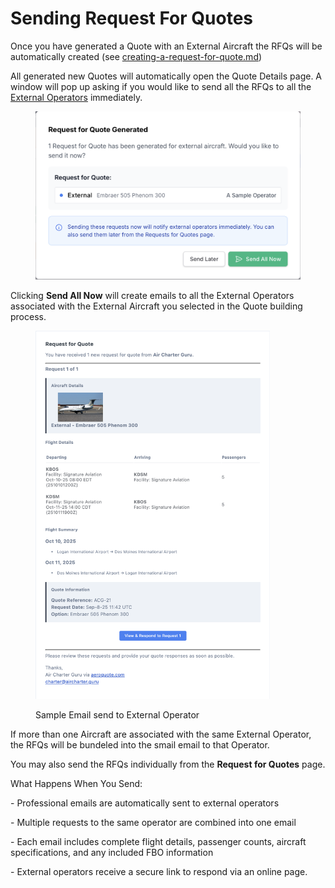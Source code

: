 # Sending Request For Quotes

Once you have generated a Quote with an External Aircraft the RFQs will be automatically created (see [creating-a-request-for-quote.md](creating-a-request-for-quote.md "mention"))&#x20;

All generated new Quotes will automatically open the Quote Details page.  A window will pop up asking if you would like to send all the RFQs to all the [External Operators](../external-operators/) immediately.

<figure><img src="../../.gitbook/assets/image (4) (1).png" alt=""><figcaption></figcaption></figure>

Clicking **Send All Now** will create emails to all the External Operators associated with the External Aircraft you selected in the Quote building process.

<figure><img src="../../.gitbook/assets/image (10).png" alt="" width="375"><figcaption><p>Sample Email send to External Operator</p></figcaption></figure>

If more than one Aircraft are associated with the same External Operator, the RFQs will be bundeled into the smail email to that Operator.

You may also send the RFQs individually from the **Request for Quotes** page.



What Happens When You Send:

&#x20; \- Professional emails are automatically sent to external operators

&#x20; \- Multiple requests to the same operator are combined into one email

&#x20; \- Each email includes complete flight details, passenger counts, aircraft specifications, and any included FBO information

&#x20; \- External operators receive a secure link to respond via an online page.
